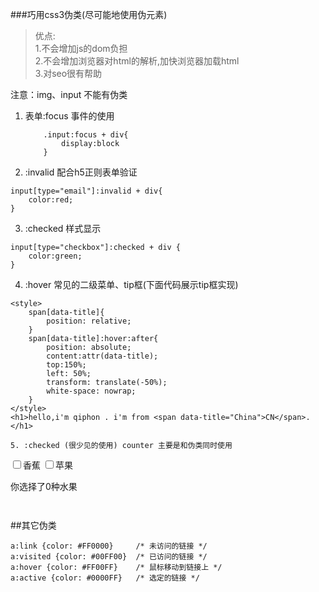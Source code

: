 ###巧用css3伪类(尽可能地使用伪元素)

>优点:<br>
1.不会增加js的dom负担<br>
2.不会增加浏览器对html的解析,加快浏览器加载html<br>
3.对seo很有帮助

注意：img、input 不能有伪类

1. 表单:focus 事件的使用
    ```
        .input:focus + div{
            display:block
        }

    ```

2. :invalid 配合h5正则表单验证
```
input[type="email"]:invalid + div{
    color:red;
}

```
3. :checked 样式显示
```
input[type="checkbox"]:checked + div {
    color:green;
}

```
4. :hover 常见的二级菜单、tip框(下面代码展示tip框实现)
```
<style>
    span[data-title]{
        position: relative;
    }
    span[data-title]:hover:after{
        position: absolute;
        content:attr(data-title);
        top:150%;
        left: 50%;
        transform: translate(-50%);
        white-space: nowrap;
    }
</style>
<h1>hello,i'm qiphon . i'm from <span data-title="China">CN</span>.</h1>

5. :checked (很少见的使用) counter 主要是和伪类同时使用

```
<style>
    .choose{
        counter-reset: fruit 0; /*标识计数器count从1开始*/
        /* counter-reset: count1 0 count3 0 count4 0 ;声明了三个计数器，count1，count2，count3*/
    }
    .choose input:checked{
        counter-increment: fruit 2; /*表明每次递增 2*/
    }
    .counter::before{
        content:counter(fruit)
    }
</style>
<div class="choose">
    <label for="">
        <input type="checkbox" >香蕉
    </label>
    <label for="">
        <input type="checkbox" >苹果
    </label>
</div>
<p>
    你选择了<span class="counter"></span>种水果
</p>

```


```
##其它伪类
```
a:link {color: #FF0000}		/* 未访问的链接 */
a:visited {color: #00FF00}	/* 已访问的链接 */
a:hover {color: #FF00FF}	/* 鼠标移动到链接上 */
a:active {color: #0000FF}	/* 选定的链接 */

```